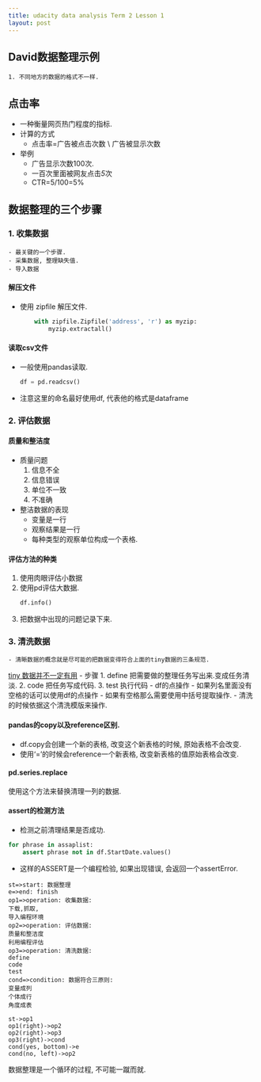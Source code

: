 ```yaml
---
title: udacity data analysis Term 2 Lesson 1
layout: post
---
```


##  David数据整理示例
    1. 不同地方的数据的格式不一样.

## 点击率
- 一种衡量网页热门程度的指标.
- 计算的方式
    - 点击率=广告被点击次数 \ 广告被显示次数
- 举例
    - 广告显示次数100次.
    - 一百次里面被网友点击*5*次
    - CTR=5/100=5%

## 数据整理的三个步骤
### 1. 收集数据
    - 最关键的一个步骤.
    - 采集数据, 整理缺失值.
    - 导入数据
#### 解压文件
- 使用 zipfile 解压文件.
    ```python
        with zipfile.Zipfile('address', 'r') as myzip:
            myzip.extractall()
    ```
#### 读取csv文件
- 一般使用pandas读取.
    ``` python
    df = pd.readcsv()
    ```
- 注意这里的命名最好使用df, 代表他的格式是dataframe

### 2. 评估数据
#### 质量和整洁度
- 质量问题
    1. 信息不全
    2. 信息错误
    3. 单位不一致
    4. 不准确
- 整洁数据的表现
    - 变量是一行
    - 观察结果是一行
    - 每种类型的观察单位构成一个表格.

#### 评估方法的种类
1. 使用肉眼评估小数据
2. 使用pd评估大数据.
    ```python
    df.info()
    ```
3. 把数据中出现的问题记录下来.

### 3. 清洗数据
    - 清晰数据的概念就是尽可能的把数据变得符合上面的tiny数据的三条规范.
[tiny 数据并不一定有用](https://simplystatistics.org/2016/02/17/non-tidy-data/)
    - 步骤
        1. define
            把需要做的整理任务写出来.变成任务清淡.
        2. code
            把任务写成代码.
        3. test
            执行代码
    - df的点操作
        - 如果列名里面没有空格的话可以使用df的点操作
        - 如果有空格那么需要使用中括号提取操作.
    - 清洗的时候依据这个清洗模版来操作.
    

#### pandas的copy以及reference区别.
- df.copy会创建一个新的表格, 改变这个新表格的时候, 原始表格不会改变.
- 使用‘=’的时候会reference一个新表格, 改变新表格的值原始表格会改变.

#### pd.series.replace
使用这个方法来替换清理一列的数据.
#### assert的检测方法
- 检测之前清理结果是否成功.

```python
for phrase in assaplist:
    assert phrase not in df.StartDate.values()
```

- 这样的ASSERT是一个编程检验, 如果出现错误, 会返回一个assertError.

```flow
st=>start: 数据整理
e=>end: finish
op1=>operation: 收集数据:
下载,抓取,
导入编程环境
op2=>operation: 评估数据:
质量和整洁度
利用编程评估
op3=>operation: 清洗数据:
define
code
test
cond=>condition: 数据符合三原则:
变量成列
个体成行
角度成表

st->op1
op1(right)->op2
op2(right)->op3
op3(right)->cond
cond(yes, bottom)->e
cond(no, left)->op2
```

数据整理是一个循环的过程, 不可能一蹴而就.


